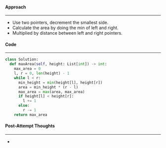 #### Approach
---
- Use two pointers, decrement the smallest side.
- Calculate the area by doing the min of left and right.
- Multiplied by distance between left and right pointers.

#### Code
---

```python
class Solution:
  def maxArea(self, height: List[int]) -> int:
    max_area = 0
    l, r = 0, len(height) - 1
    while l < r:
      min_height = min(height[l], height[r])
      area = min_height * (r - l)
      max_area = max(area, max_area)
      if height[l] < height[r]:
        l += 1
      else:
        r -= 1
    return max_area

```


#### Post-Attempt Thoughts
---
- 